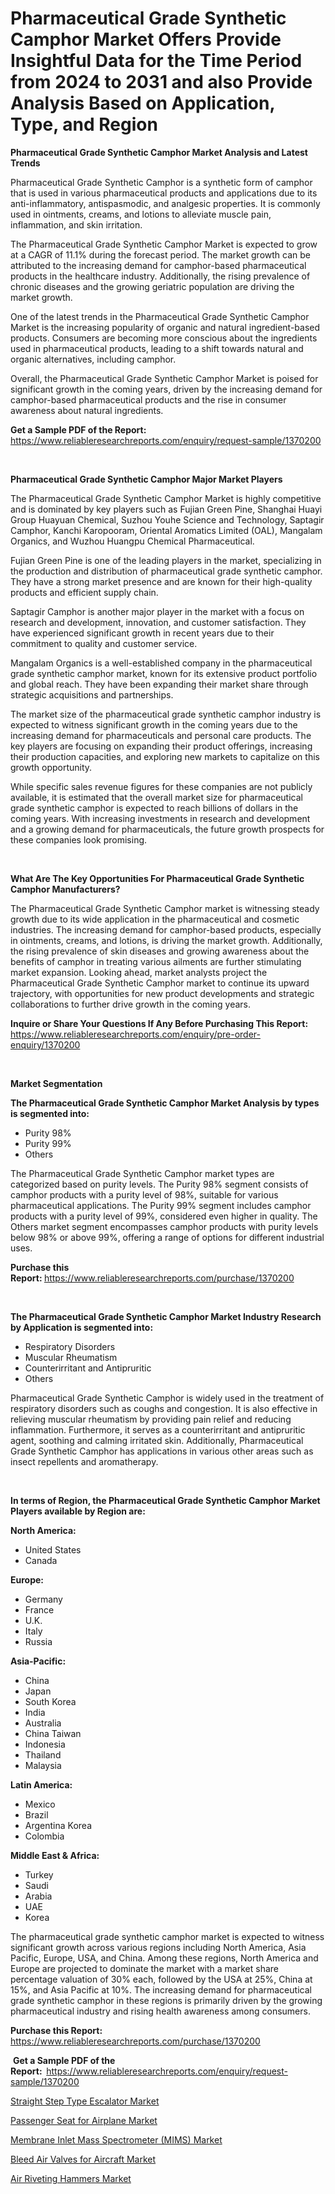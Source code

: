 <p><h1>Pharmaceutical Grade Synthetic Camphor Market Offers Provide Insightful Data for the Time Period from 2024 to 2031 and also Provide Analysis Based on Application, Type, and Region</h1></p><p><strong>Pharmaceutical Grade Synthetic Camphor Market Analysis and Latest Trends</strong></p>
<p><p>Pharmaceutical Grade Synthetic Camphor is a synthetic form of camphor that is used in various pharmaceutical products and applications due to its anti-inflammatory, antispasmodic, and analgesic properties. It is commonly used in ointments, creams, and lotions to alleviate muscle pain, inflammation, and skin irritation.</p><p>The Pharmaceutical Grade Synthetic Camphor Market is expected to grow at a CAGR of 11.1% during the forecast period. The market growth can be attributed to the increasing demand for camphor-based pharmaceutical products in the healthcare industry. Additionally, the rising prevalence of chronic diseases and the growing geriatric population are driving the market growth.</p><p>One of the latest trends in the Pharmaceutical Grade Synthetic Camphor Market is the increasing popularity of organic and natural ingredient-based products. Consumers are becoming more conscious about the ingredients used in pharmaceutical products, leading to a shift towards natural and organic alternatives, including camphor.</p><p>Overall, the Pharmaceutical Grade Synthetic Camphor Market is poised for significant growth in the coming years, driven by the increasing demand for camphor-based pharmaceutical products and the rise in consumer awareness about natural ingredients.</p></p>
<p><strong>Get a Sample PDF of the Report:&nbsp;</strong> <a href="https://www.reliableresearchreports.com/enquiry/request-sample/1370200">https://www.reliableresearchreports.com/enquiry/request-sample/1370200</a></p>
<p>&nbsp;</p>
<p><strong>Pharmaceutical Grade Synthetic Camphor Major Market Players</strong></p>
<p><p>The Pharmaceutical Grade Synthetic Camphor Market is highly competitive and is dominated by key players such as Fujian Green Pine, Shanghai Huayi Group Huayuan Chemical, Suzhou Youhe Science and Technology, Saptagir Camphor, Kanchi Karopooram, Oriental Aromatics Limited (OAL), Mangalam Organics, and Wuzhou Huangpu Chemical Pharmaceutical. </p><p>Fujian Green Pine is one of the leading players in the market, specializing in the production and distribution of pharmaceutical grade synthetic camphor. They have a strong market presence and are known for their high-quality products and efficient supply chain. </p><p>Saptagir Camphor is another major player in the market with a focus on research and development, innovation, and customer satisfaction. They have experienced significant growth in recent years due to their commitment to quality and customer service.</p><p>Mangalam Organics is a well-established company in the pharmaceutical grade synthetic camphor market, known for its extensive product portfolio and global reach. They have been expanding their market share through strategic acquisitions and partnerships.</p><p>The market size of the pharmaceutical grade synthetic camphor industry is expected to witness significant growth in the coming years due to the increasing demand for pharmaceuticals and personal care products. The key players are focusing on expanding their product offerings, increasing their production capacities, and exploring new markets to capitalize on this growth opportunity.</p><p>While specific sales revenue figures for these companies are not publicly available, it is estimated that the overall market size for pharmaceutical grade synthetic camphor is expected to reach billions of dollars in the coming years. With increasing investments in research and development and a growing demand for pharmaceuticals, the future growth prospects for these companies look promising.</p></p>
<p>&nbsp;</p>
<p><strong>What Are The Key Opportunities For Pharmaceutical Grade Synthetic Camphor Manufacturers?</strong></p>
<p><p>The Pharmaceutical Grade Synthetic Camphor market is witnessing steady growth due to its wide application in the pharmaceutical and cosmetic industries. The increasing demand for camphor-based products, especially in ointments, creams, and lotions, is driving the market growth. Additionally, the rising prevalence of skin diseases and growing awareness about the benefits of camphor in treating various ailments are further stimulating market expansion. Looking ahead, market analysts project the Pharmaceutical Grade Synthetic Camphor market to continue its upward trajectory, with opportunities for new product developments and strategic collaborations to further drive growth in the coming years.</p></p>
<p><strong>Inquire or Share Your Questions If Any Before Purchasing This Report:</strong> <a href="https://www.reliableresearchreports.com/enquiry/pre-order-enquiry/1370200">https://www.reliableresearchreports.com/enquiry/pre-order-enquiry/1370200</a></p>
<p>&nbsp;</p>
<p><strong>Market Segmentation</strong></p>
<p><strong>The Pharmaceutical Grade Synthetic Camphor Market Analysis by types is segmented into:</strong></p>
<p><ul><li>Purity 98%</li><li>Purity 99%</li><li>Others</li></ul></p>
<p><p>The Pharmaceutical Grade Synthetic Camphor market types are categorized based on purity levels. The Purity 98% segment consists of camphor products with a purity level of 98%, suitable for various pharmaceutical applications. The Purity 99% segment includes camphor products with a purity level of 99%, considered even higher in quality. The Others market segment encompasses camphor products with purity levels below 98% or above 99%, offering a range of options for different industrial uses.</p></p>
<p><strong>Purchase this Report:&nbsp;</strong><a href="https://www.reliableresearchreports.com/purchase/1370200">https://www.reliableresearchreports.com/purchase/1370200</a></p>
<p>&nbsp;</p>
<p><strong>The Pharmaceutical Grade Synthetic Camphor Market Industry Research by Application is segmented into:</strong></p>
<p><ul><li>Respiratory Disorders</li><li>Muscular Rheumatism</li><li>Counterirritant and Antipruritic</li><li>Others</li></ul></p>
<p><p>Pharmaceutical Grade Synthetic Camphor is widely used in the treatment of respiratory disorders such as coughs and congestion. It is also effective in relieving muscular rheumatism by providing pain relief and reducing inflammation. Furthermore, it serves as a counterirritant and antipruritic agent, soothing and calming irritated skin. Additionally, Pharmaceutical Grade Synthetic Camphor has applications in various other areas such as insect repellents and aromatherapy.</p></p>
<p>&nbsp;</p>
<p><strong>In terms of Region, the Pharmaceutical Grade Synthetic Camphor Market Players available by Region are:</strong></p>
<p>
    <p> <strong> North America: </strong>
        <ul>
            <li>United States</li>
            <li>Canada</li>
        </ul>
        </p> 
    <p> <strong> Europe: </strong>
        <ul>
            <li>Germany</li>
            <li>France</li>
            <li>U.K.</li>
            <li>Italy</li>
            <li>Russia</li>
        </ul>
        </p> 
    <p> <strong> Asia-Pacific: </strong>
        <ul>
            <li>China</li>
            <li>Japan</li>
            <li>South Korea</li>
            <li>India</li>
            <li>Australia</li>
            <li>China Taiwan</li>
            <li>Indonesia</li>
            <li>Thailand</li>
            <li>Malaysia</li>
        </ul>
        </p> 
    <p> <strong> Latin America: </strong>
        <ul>
            <li>Mexico</li>
            <li>Brazil</li>
            <li>Argentina Korea</li>
            <li>Colombia</li>
        </ul>
        </p> 
    <p> <strong> Middle East & Africa: </strong>
        <ul>
            <li>Turkey</li>
            <li>Saudi</li>
            <li>Arabia</li>
            <li>UAE</li>
            <li>Korea</li>
        </ul>
    </p>
    </p>
<p><p>The pharmaceutical grade synthetic camphor market is expected to witness significant growth across various regions including North America, Asia Pacific, Europe, USA, and China. Among these regions, North America and Europe are projected to dominate the market with a market share percentage valuation of 30% each, followed by the USA at 25%, China at 15%, and Asia Pacific at 10%. The increasing demand for pharmaceutical grade synthetic camphor in these regions is primarily driven by the growing pharmaceutical industry and rising health awareness among consumers.</p></p>
<p><strong>Purchase this Report: </strong><a href="https://www.reliableresearchreports.com/purchase/1370200">https://www.reliableresearchreports.com/purchase/1370200</a></p>
<p>&nbsp;<strong>Get a Sample PDF of the Report:&nbsp;&nbsp;</strong><a href="https://www.reliableresearchreports.com/enquiry/request-sample/1370200">https://www.reliableresearchreports.com/enquiry/request-sample/1370200</a></p>
<p><strong></strong></p>
<p><p><a href="https://medium.com/@staceyhilll87/decoding-straight-step-type-escalator-market-metrics-market-share-trends-and-growth-patterns-ab8a926929eb">Straight Step Type Escalator Market</a></p><p><a href="https://medium.com/@staceyhilll87/passenger-seat-for-airplane-nbsp-market-focuses-on-market-share-size-and-projected-forecast-till-44a61e508048">Passenger Seat for Airplane Market</a></p><p><a href="https://medium.com/@staceyhilll87/membrane-inlet-mass-spectrometer-mims-market-trends-and-market-analysis-forecasted-for-period-f66ae3857d35">Membrane Inlet Mass Spectrometer (MIMS) Market</a></p><p><a href="https://medium.com/@staceyhilll87/bleed-air-valves-for-aircraft-market-size-cagr-trends-2024-2030-b7cf46ee55f7">Bleed Air Valves for Aircraft Market</a></p><p><a href="https://github.com/ruddyyedelwadw/Market-Research-Report-List-1/blob/main/air-riveting-hammers-market.md">Air Riveting Hammers Market</a></p></p>